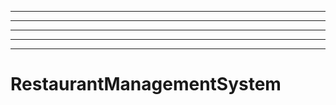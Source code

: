 ----------------------
----------------------------------------------------------------------------------------------------
----------------------------------------------------------------------------------------------------
----------------------------------------------------------------------------------------------------
----------------------------------------------------------------------------------------------------
# RestaurantManagementSystem
